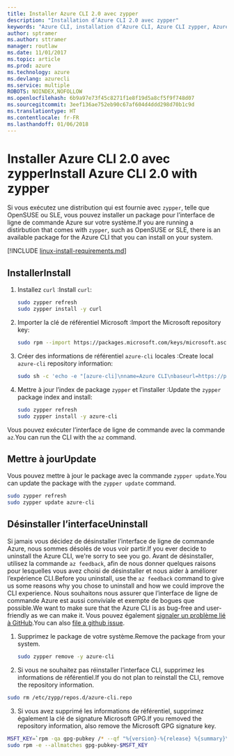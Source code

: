 ```yaml
---
title: Installer Azure CLI 2.0 avec zypper
description: "Installation d’Azure CLI 2.0 avec zypper"
keywords: "Azure CLI, installation d’Azure CLI, Azure CLI zypper, Azure CLI opensuse, Azure CLI sle"
author: sptramer
ms.author: sttramer
manager: routlaw
ms.date: 11/01/2017
ms.topic: article
ms.prod: azure
ms.technology: azure
ms.devlang: azurecli
ms.service: multiple
ROBOTS: NOINDEX,NOFOLLOW
ms.openlocfilehash: 6b9a97e73f45c8271f1e8f19d5a8cf5f9f748d07
ms.sourcegitcommit: 3eef136ae752eb90c67af604d4ddd298d70b1c9d
ms.translationtype: HT
ms.contentlocale: fr-FR
ms.lasthandoff: 01/06/2018
---
```

# <a name="install-azure-cli-20-with-zypper"></a><span data-ttu-id="330b7-104">Installer Azure CLI 2.0 avec zypper</span><span class="sxs-lookup"><span data-stu-id="330b7-104">Install Azure CLI 2.0 with zypper</span></span>

<span data-ttu-id="330b7-105">Si vous exécutez une distribution qui est fournie avec `zypper`, telle que OpenSUSE ou SLE, vous pouvez installer un package pour l’interface de ligne de commande Azure sur votre système.</span><span class="sxs-lookup"><span data-stu-id="330b7-105">If you are running a distirbution that comes with `zypper`, such as OpenSUSE or SLE, there is an available package for the Azure CLI that you can install on your system.</span></span>

[!INCLUDE [linux-install-requirements.md](includes/linux-install-requirements.md)]

## <a name="install"></a><span data-ttu-id="330b7-106">Installer</span><span class="sxs-lookup"><span data-stu-id="330b7-106">Install</span></span>

1. <span data-ttu-id="330b7-107">Installez `curl` :</span><span class="sxs-lookup"><span data-stu-id="330b7-107">Install `curl`:</span></span>

   ```bash
   sudo zypper refresh
   sudo zypper install -y curl
   ```

2. <span data-ttu-id="330b7-108">Importer la clé de référentiel Microsoft :</span><span class="sxs-lookup"><span data-stu-id="330b7-108">Import the Microsoft repository key:</span></span>

   ```bash
   sudo rpm --import https://packages.microsoft.com/keys/microsoft.asc
   ```

3. <span data-ttu-id="330b7-109">Créer des informations de référentiel `azure-cli` locales :</span><span class="sxs-lookup"><span data-stu-id="330b7-109">Create local `azure-cli` repository information:</span></span>

   ```bash
   sudo sh -c 'echo -e "[azure-cli]\nname=Azure CLI\nbaseurl=https://packages.microsoft.com/yumrepos/azure-cli\nenabled=1\ntype=rpm-md\ngpgcheck=1\ngpgkey=https://packages.microsoft.com/keys/microsoft.asc" > /etc/zypp/repos.d/azure-cli.repo'
   ```

4. <span data-ttu-id="330b7-110">Mettre à jour l’index de package `zypper` et l’installer :</span><span class="sxs-lookup"><span data-stu-id="330b7-110">Update the `zypper` package index and install:</span></span>

   ```bash
   sudo zypper refresh
   sudo zypper install -y azure-cli
   ```

<span data-ttu-id="330b7-111">Vous pouvez exécuter l’interface de ligne de commande avec la commande `az`.</span><span class="sxs-lookup"><span data-stu-id="330b7-111">You can run the CLI with the `az` command.</span></span>

## <a name="update"></a><span data-ttu-id="330b7-112">Mettre à jour</span><span class="sxs-lookup"><span data-stu-id="330b7-112">Update</span></span>

<span data-ttu-id="330b7-113">Vous pouvez mettre à jour le package avec la commande `zypper update`.</span><span class="sxs-lookup"><span data-stu-id="330b7-113">You can update the package with the `zypper update` command.</span></span>

```bash
sudo zypper refresh
sudo zypper update azure-cli
```

## <a name="uninstall"></a><span data-ttu-id="330b7-114">Désinstaller l’interface</span><span class="sxs-lookup"><span data-stu-id="330b7-114">Uninstall</span></span>

<span data-ttu-id="330b7-115">Si jamais vous décidez de désinstaller l’interface de ligne de commande Azure, nous sommes désolés de vous voir partir.</span><span class="sxs-lookup"><span data-stu-id="330b7-115">If you ever decide to uninstall the Azure CLI, we're sorry to see you go.</span></span> <span data-ttu-id="330b7-116">Avant de désinstaller, utilisez la commande `az feedback`, afin de nous donner quelques raisons pour lesquelles vous avez choisi de désinstaller et nous aider à améliorer l’expérience CLI.</span><span class="sxs-lookup"><span data-stu-id="330b7-116">Before you uninstall, use the `az feedback` command to give us some reasons why you chose to uninstall and how we could improve the CLI experience.</span></span> <span data-ttu-id="330b7-117">Nous souhaitons nous assurer que l’interface de ligne de commande Azure est aussi conviviale et exempte de bogues que possible.</span><span class="sxs-lookup"><span data-stu-id="330b7-117">We want to make sure that the Azure CLI is as bug-free and user-friendly as we can make it.</span></span> <span data-ttu-id="330b7-118">Vous pouvez également [signaler un problème lié à GitHub](https://github.com/Azure/azure-cli/issues).</span><span class="sxs-lookup"><span data-stu-id="330b7-118">You can also [file a github issue](https://github.com/Azure/azure-cli/issues).</span></span>

1. <span data-ttu-id="330b7-119">Supprimez le package de votre système.</span><span class="sxs-lookup"><span data-stu-id="330b7-119">Remove the package from your system.</span></span>

    ```bash
    sudo zypper remove -y azure-cli
    ```

2. <span data-ttu-id="330b7-120">Si vous ne souhaitez pas réinstaller l’interface CLI, supprimez les informations de référentiel.</span><span class="sxs-lookup"><span data-stu-id="330b7-120">If you do not plan to reinstall the CLI, remove the repository information.</span></span>

  ```bash
  sudo rm /etc/zypp/repos.d/azure-cli.repo
  ```

3. <span data-ttu-id="330b7-121">Si vous avez supprimé les informations de référentiel, supprimez également la clé de signature Microsoft GPG.</span><span class="sxs-lookup"><span data-stu-id="330b7-121">If you removed the repository information, also remove the Microsoft GPG signature key.</span></span>

  ```bash
  MSFT_KEY=`rpm -qa gpg-pubkey /* --qf "%{version}-%{release} %{summary}\n" | grep Microsoft | awk '{print $1}'`
  sudo rpm -e --allmatches gpg-pubkey-$MSFT_KEY
  ```

